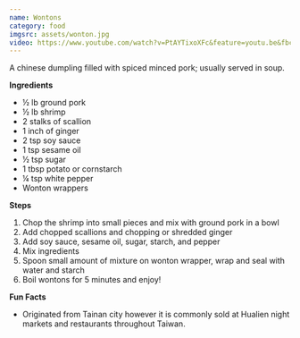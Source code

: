```yaml
---
name: Wontons
category: food
imgsrc: assets/wonton.jpg
video: https://www.youtube.com/watch?v=PtAYTixoXFc&feature=youtu.be&fbclid=IwAR1g5a1mfh_UQWQV_ex3MtJM8a2_TUCRIQRiOf18u5iGZmBSmITF15YYiGA
---
```


A chinese dumpling filled with spiced minced pork; usually served in soup. 

**Ingredients**
- ½ lb ground pork
- ½ lb shrimp
- 2 stalks of scallion
- 1 inch of ginger
- 2 tsp soy sauce
- 1 tsp sesame oil
- ½ tsp sugar
- 1 tbsp potato or cornstarch
- ¼ tsp white pepper
- Wonton wrappers

**Steps**
1. Chop the shrimp into small pieces and mix with ground pork in a bowl
2. Add chopped scallions and chopping or shredded ginger
3. Add soy sauce, sesame oil, sugar, starch, and pepper
4. Mix ingredients
5. Spoon small amount of mixture on wonton wrapper, wrap and seal with water and starch
6. Boil wontons for 5 minutes and enjoy!

**Fun Facts**
- Originated from Tainan city however it is commonly sold at Hualien night markets and restaurants throughout Taiwan.  

